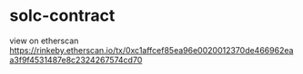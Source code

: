# solc-contract

view on etherscan
https://rinkeby.etherscan.io/tx/0xc1affcef85ea96e0020012370de466962eaa3f9f4531487e8c2324267574cd70
